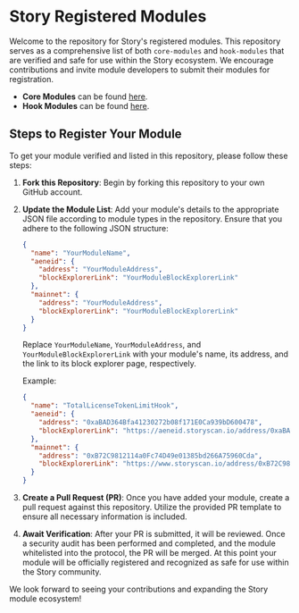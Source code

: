 # Story Registered Modules

Welcome to the repository for Story's registered modules. This repository serves as a comprehensive list of both `core-modules` and `hook-modules` that are verified and safe for use within the Story ecosystem. We encourage contributions and invite module developers to submit their modules for registration.

- **Core Modules** can be found [here](https://github.com/storyprotocol/protocol-core-v1/tree/main/contracts/modules).
- **Hook Modules** can be found [here](https://github.com/storyprotocol/protocol-periphery-v1/tree/main/contracts/hooks).

## Steps to Register Your Module

To get your module verified and listed in this repository, please follow these steps:

1. **Fork this Repository**: Begin by forking this repository to your own GitHub account.

2. **Update the Module List**: Add your module's details to the appropriate JSON file according to module types in the repository. Ensure that you adhere to the following JSON structure:

   ```json
   {
     "name": "YourModuleName",
     "aeneid": {
       "address": "YourModuleAddress",
       "blockExplorerLink": "YourModuleBlockExplorerLink"
     },
     "mainnet": {
       "address": "YourModuleAddress",
       "blockExplorerLink": "YourModuleBlockExplorerLink"
     }
   }
   ```

   Replace `YourModuleName`, `YourModuleAddress`, and `YourModuleBlockExplorerLink` with your module's name, its address, and the link to its block explorer page, respectively.

   Example:

   ```json
   {
     "name": "TotalLicenseTokenLimitHook",
     "aeneid": {
       "address": "0xaBAD364Bfa41230272b08f171E0Ca939bD600478",
       "blockExplorerLink": "https://aeneid.storyscan.io/address/0xaBAD364Bfa41230272b08f171E0Ca939bD600478?tab=contract"
     },
     "mainnet": {
       "address": "0xB72C9812114a0Fc74D49e01385bd266A75960Cda",
       "blockExplorerLink": "https://www.storyscan.io/address/0xB72C9812114a0Fc74D49e01385bd266A75960Cda?tab=contract"
     }
   }
   ```

3. **Create a Pull Request (PR)**: Once you have added your module, create a pull request against this repository. Utilize the provided PR template to ensure all necessary information is included.

4. **Await Verification**: After your PR is submitted, it will be reviewed. Once a security audit has been performed and completed, and the module whitelisted into the protocol, the PR will be merged. At this point your module will be officially registered and recognized as safe for use within the Story community.

We look forward to seeing your contributions and expanding the Story module ecosystem!
